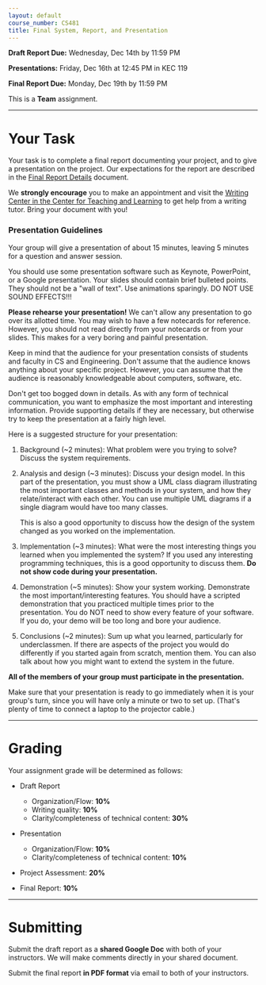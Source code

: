 ```yaml
---
layout: default
course_number: CS481
title: Final System, Report, and Presentation
---
```


**Draft Report Due:** Wednesday, Dec 14th by 11:59 PM

**Presentations:** Friday, Dec 16th at 12:45 PM in KEC 119

**Final Report Due:** Monday, Dec 19th by 11:59 PM

This is a **Team** assignment.

--- --- --- --- --- --- --- --- --- --- --- --- --- --- --- --- --- --- --- --- --- --- --- ---



# Your Task

Your task is to complete a final report documenting your project, and to give a presentation on the project. Our expectations for the report are described in the [Final Report Details](finalreport.html) document.

We **strongly encourage** you to make an appointment and visit the [Writing Center in the Center for Teaching and Learning](http://www.ycp.edu/offices-and-services/center-for-teaching-and-learning/writing-center/) to get help from a writing tutor. Bring your document with you!

### Presentation Guidelines

Your group will give a presentation of about 15 minutes, leaving 5 minutes for a question and answer session.

You should use some presentation software such as Keynote, PowerPoint, or a Google presentation. Your slides should contain brief bulleted points. They should not be a "wall of text". Use animations sparingly. DO NOT USE SOUND EFFECTS!!!

**Please rehearse your presentation!** We can't allow any presentation to go over its allotted time. You may wish to have a few notecards for reference. However, you should not read directly from your notecards or from your slides. This makes for a very boring and painful presentation.

Keep in mind that the audience for your presentation consists of students and faculty in CS and Engineering. Don't assume that the audience knows anything about your specific project. However, you can assume that the audience is reasonably knowledgeable about computers, software, etc.

Don't get too bogged down in details. As with any form of technical communication, you want to emphasize the most important and interesting information. Provide supporting details if they are necessary, but otherwise try to keep the presentation at a fairly high level.

Here is a suggested structure for your presentation:

1.  Background (\~2 minutes): What problem were you trying to solve? Discuss the system requirements.

2.  Analysis and design (\~3 minutes): Discuss your design model. In this part of the presentation, you must show a UML class diagram illustrating the most important classes and methods in your system, and how they relate/interact with each other. You can use multiple UML diagrams if a single diagram would have too many classes.

    This is also a good opportunity to discuss how the design of the system changed as you worked on the implementation.

3.  Implementation (\~3 minutes): What were the most interesting things you learned when you implemented the system? If you used any interesting programming techniques, this is a good opportunity to discuss them. **Do not show code during your presentation.**

4.  Demonstration (\~5 minutes): Show your system working. Demonstrate the most important/interesting features. You should have a scripted demonstration that you practiced multiple times prior to the presentation. You do NOT need to show every feature of your software. If you do, your demo will be too long and bore your audience.

5.  Conclusions (\~2 minutes): Sum up what you learned, particularly for underclassmen. If there are aspects of the project you would do differently if you started again from scratch, mention them. You can also talk about how you might want to extend the system in the future.

**All of the members of your group must participate in the presentation.**

Make sure that your presentation is ready to go immediately when it is your group's turn, since you will have only a minute or two to set up. (That's plenty of time to connect a laptop to the projector cable.)

--- --- --- --- --- --- --- --- --- --- --- --- --- --- --- --- --- --- --- --- --- --- --- ---



# Grading

Your assignment grade will be determined as follows:

-   Draft Report
    -   Organization/Flow: **10%**
    -   Writing quality: **10%**
    -   Clarity/completeness of technical content: **30%**

-   Presentation
    -   Organization/Flow: **10%**
    -   Clarity/completeness of technical content: **10%**

-   Project Assessment: **20%**
-   Final Report: **10%**

--- --- --- --- --- --- --- --- --- --- --- --- --- --- --- --- --- --- --- --- --- --- --- ---



# Submitting

Submit the draft report as a **shared Google Doc** with both of your instructors.
We will make comments directly in your shared document.

Submit the final report **in PDF format** via email to both of your instructors.
